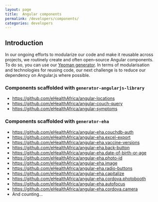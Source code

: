 ```yaml
---
layout: page
title:  Angular components
permalink: /developers/components/
categories: developers
---
```


## Introduction

In our ongoing efforts to modularize our code and make it reusable across projects, we routinely create and often open–source Angular components. To do so, you can use our [Yeoman generator](https://github.com/eHealthAfrica/generator-eha). In terms of modularisation and technologies for reusing code, our next challenge is to reduce our dependency on Angular.js where possible.

### Components scaffolded with `generator-angularjs-library`

- <https://github.com/eHealthAfrica/angular-locations>
- <https://github.com/eHealthAfrica/angular-couch-query>
- <https://github.com/eHealthAfrica/angular-symptoms>

### Components scaffolded with `generator-eha`

- <https://github.com/eHealthAfrica/angular-eha.couchdb-auth>
- <https://github.com/eHealthAfrica/angular-eha.excel-export>
- <https://github.com/eHealthAfrica/angular-eha.vaccine-versions>
- <https://github.com/eHealthAfrica/angular-eha.back-button>
- <https://github.com/eHealthAfrica/angular-eha.date-of-birth-or-age>
- <https://github.com/eHealthAfrica/angular-eha.photo-id>
- <https://github.com/eHealthAfrica/angular-eha.image>
- <https://github.com/eHealthAfrica/angular-eha.radio-buttons>
- <https://github.com/eHealthAfrica/angular-eha.capitalize>
- <https://github.com/eHealthAfrica/angular-eha.cordova.photobooth>
- <https://github.com/eHealthAfrica/angular-eha.autofocus>
- <https://github.com/eHealthAfrica/angular-eha.cordova.camera>
- And counting…
